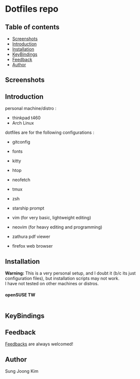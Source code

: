 # Dotfiles repo

## Table of contents
- [Screenshots](#screenshots)
- [Introduction](#introduction)
- [Installation](#installation)
- [KeyBindings](#keybindings)
- [Feedback](#feedback)
- [Author](#author)

## Screenshots 

## Introduction 
personal machine/distro : 
- thinkpad t460
- Arch Linux

dotfiles are for the following configurations :
- gitconfig
- fonts
- kitty 

- htop
- neofetch 

- tmux
- zsh
- starship prompt
- vim       (for very basic, lightweight editing)
- neovim    (for heavy editing and programming)

- zathura pdf viewer
- firefox web browser
 

## Installation
**Warning:**
This is a very personal setup, and I doubt it (b/c its just configuration files), but installation scripts may not work.   
I have not tested on other machines or distros.

#### openSUSE TW
```bash
```

## KeyBindings


## Feedback 
[Feedbacks](https://github.com/SungJKK/.dotfiles/issues) are always welcomed!

## Author
Sung Joong Kim

